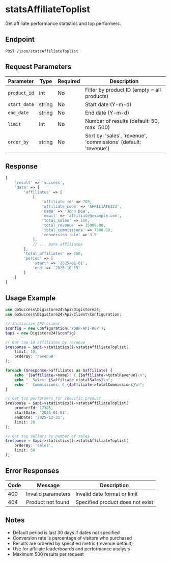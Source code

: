 # statsAffiliateToplist

Get affiliate performance statistics and top performers.

## Endpoint

```
POST /json/statsAffiliateToplist
```

## Request Parameters

| Parameter | Type | Required | Description |
|-----------|------|----------|-------------|
| `product_id` | int | No | Filter by product ID (empty = all products) |
| `start_date` | string | No | Start date (Y-m-d) |
| `end_date` | string | No | End date (Y-m-d) |
| `limit` | int | No | Number of results (default: 50, max: 500) |
| `order_by` | string | No | Sort by: 'sales', 'revenue', 'commissions' (default: 'revenue') |

## Response

```php
[
    'result' => 'success',
    'data' => [
        'affiliates' => [
            [
                'affiliate_id' => 789,
                'affiliate_code' => 'AFFILIATE123',
                'name' => 'John Doe',
                'email' => 'affiliate@example.com',
                'total_sales' => 150,
                'total_revenue' => 15000.00,
                'total_commissions' => 7500.00,
                'conversion_rate' => 3.5
            ],
            // ... more affiliates
        ],
        'total_affiliates' => 250,
        'period' => [
            'start' => '2025-01-01',
            'end' => '2025-10-15'
        ]
    ]
]
```

## Usage Example

```php
use GoSuccess\Digistore24\Api\Digistore24;
use GoSuccess\Digistore24\Api\Client\Configuration;

// Initialize API client
$config = new Configuration('YOUR-API-KEY');
$api = new Digistore24($config);

// Get top 10 affiliates by revenue
$response = $api->statistics()->statsAffiliateToplist(
    limit: 10,
    orderBy: 'revenue'
);

foreach ($response->affiliates as $affiliate) {
    echo "{$affiliate->name}: € {$affiliate->totalRevenue}\n";
    echo "  Sales: {$affiliate->totalSales}\n";
    echo "  Commissions: € {$affiliate->totalCommissions}\n";
}

// Get top performers for specific product
$response = $api->statistics()->statsAffiliateToplist(
    productId: 12345,
    startDate: '2025-01-01',
    endDate: '2025-12-31',
    limit: 20
);

// Get top sellers by number of sales
$response = $api->statistics()->statsAffiliateToplist(
    orderBy: 'sales',
    limit: 50
);
```

## Error Responses

| Code | Message | Description |
|------|---------|-------------|
| 400 | Invalid parameters | Invalid date format or limit |
| 404 | Product not found | Specified product does not exist |

## Notes

- Default period is last 30 days if dates not specified
- Conversion rate is percentage of visitors who purchased
- Results are ordered by specified metric (revenue default)
- Use for affiliate leaderboards and performance analysis
- Maximum 500 results per request
